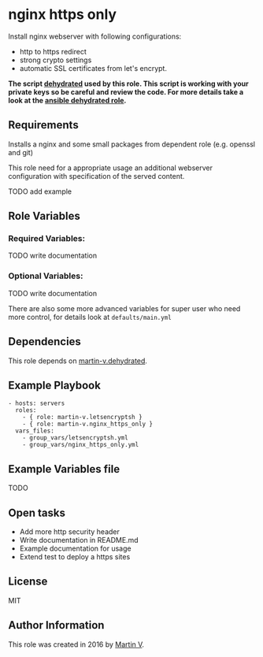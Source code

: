 nginx https only
================

Install nginx webserver with following configurations:
* http to https redirect
* strong crypto settings
* automatic SSL certificates from let's encrypt.


**The script [dehydrated](https://github.com/lukas2511/dehydrated)
used by this role. This script is working with your private keys so be careful
and review the code. For more details take a look at the
[ansible dehydrated role](https://github.com/martin-v/ansible-dehydrated).**


Requirements
------------

Installs a nginx and some small packages from dependent role (e.g. openssl and git)

This role need for a appropriate usage an additional webserver configuration
with specification of the served content.

TODO add example


Role Variables
--------------

### Required Variables:

TODO write documentation

### Optional Variables:

TODO write documentation

There are also some more advanced variables for super user who need more control,
for details look at `defaults/main.yml`


Dependencies
------------

This role depends on [martin-v.dehydrated](https://github.com/martin-v/ansible-dehydrated).


Example Playbook
----------------

    - hosts: servers
      roles:
        - { role: martin-v.letsencryptsh }
        - { role: martin-v.nginx_https_only }
      vars_files:
        - group_vars/letsencryptsh.yml
        - group_vars/nginx_https_only.yml


Example Variables file
----------------------

TODO


Open tasks
----------

* Add more http security header
* Write documentation in README.md
* Example documentation for usage
* Extend test to deploy a https sites


License
-------

MIT

Author Information
------------------

This role was created in 2016 by [Martin V](https://github.com/martin-v).
